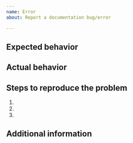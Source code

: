 ```yaml
---
name: Error
about: Report a documentation bug/error

---
```



## Expected behavior


## Actual behavior


## Steps to reproduce the problem

1.
1.
1.


## Additional information
<!-- Add any other context about the problem here. -->

